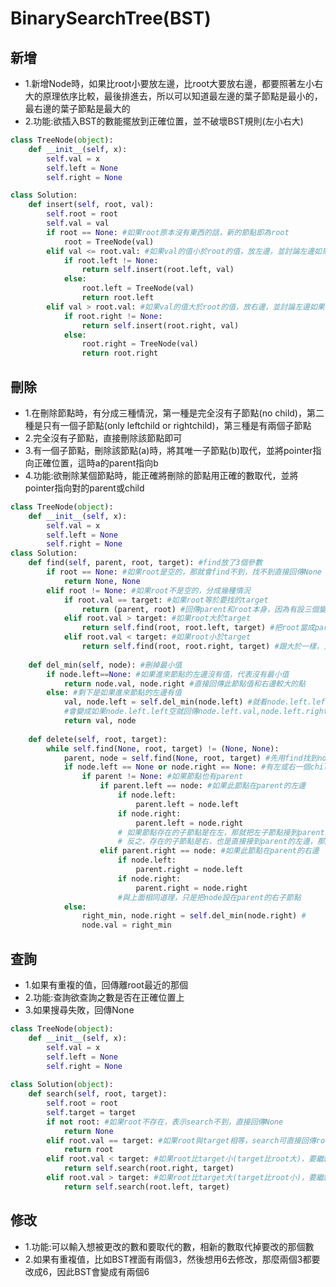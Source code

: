 # BinarySearchTree(BST)
## 新增
* 1.新增Node時，如果比root小要放左邊，比root大要放右邊，都要照著左小右大的原理依序比較，最後排進去，所以可以知道最左邊的葉子節點是最小的，最右邊的葉子節點是最大的
* 2.功能:欲插入BST的數能擺放到正確位置，並不破壞BST規則(左小右大)
```python
class TreeNode(object):
    def __init__(self, x):
        self.val = x
        self.left = None
        self.right = None

class Solution:
    def insert(self, root, val):
        self.root = root
        self.val = val
        if root == None: #如果root原本沒有東西的話，新的節點即為root
            root = TreeNode(val)
        elif val <= root.val: #如果val的值小於root的值，放左邊，並討論左邊如果沒有值以及有值的時候
            if root.left != None:
                return self.insert(root.left, val)
            else:
                root.left = TreeNode(val)
                return root.left
        elif val > root.val: #如果val的值大於root的值，放右邊，並討論左邊如果沒有值以及有值的時候
            if root.right != None:
                return self.insert(root.right, val)
            else:
                root.right = TreeNode(val)
                return root.right
```
## 刪除
* 1.在刪除節點時，有分成三種情況，第一種是完全沒有子節點(no child)，第二種是只有一個子節點(only leftchild or rightchild)，第三種是有兩個子節點
* 2.完全沒有子節點，直接刪除該節點即可
* 3.有一個子節點，刪除該節點(a)時，將其唯一子節點(b)取代，並將pointer指向正確位置，這時a的parent指向b
* 4.功能:欲刪除某個節點時，能正確將刪除的節點用正確的數取代，並將pointer指向對的parent或child
```python
class TreeNode(object):
    def __init__(self, x):
        self.val = x
        self.left = None
        self.right = None
class Solution:
    def find(self, parent, root, target): #find放了3個參數
        if root == None: #如果root是空的，那就會find不到，找不到直接回傳None
            return None, None
        elif root != None: #如果root不是空的，分成幾種情況
            if root.val == target: #如果root等於要找的target
                return (parent, root) #回傳parent和root本身，因為有設三個變數，須把parent也return
            elif root.val > target: #如果root大於target
                return self.find(root, root.left, target) #把root當成parent，並繼續往左邊找
            elif root.val < target: #如果root小於target
                return self.find(root, root.right, target) #跟大於一樣，只是如果是小於，要往右邊找
    
    def del_min(self, node): #刪掉最小值
        if node.left==None: #如果進來節點的左邊沒有值，代表沒有最小值
            return node.val, node.right #直接回傳此節點值和右邊較大的點
        else: #剩下是如果進來節點的左邊有值
            val, node.left = self.del_min(node.left) #就看node.left.left是否有值，再跑del_min
            #會變成如果node.left.left空就回傳node.left.val,node.left.right
            return val, node
    
    def delete(self, root, target):
        while self.find(None, root, target) != (None, None):
            parent, node = self.find(None, root, target) #先用find找到node還有其parent
            if node.left == None or node.right == None: #有左或右一個child
                if parent != None: #如果節點也有parent
                    if parent.left == node: #如果此節點在parent的左邊
                        if node.left:
                            parent.left = node.left
                        if node.right:
                            parent.left = node.right
                        # 如果節點存在的子節點是在左，那就把左子節點接到parent的左邊
                        # 反之，存在的子節點是右，也是直接接到parent的左邊，那麼原本的node就會被取代掉
                    elif parent.right == node: #如果此節點在parent的右邊
                        if node.left:
                            parent.right = node.left
                        if node.right:
                            parent.right = node.right
                        #與上面相同道理，只是把node設在parent的右子節點
            else:
                right_min, node.right = self.del_min(node.right) #
                node.val = right_min
```                
## 查詢
* 1.如果有重複的值，回傳離root最近的那個
* 2.功能:查詢欲查詢之數是否在正確位置上
* 3.如果搜尋失敗，回傳None
```python
class TreeNode(object):
    def __init__(self, x):
        self.val = x
        self.left = None
        self.right = None
        
class Solution(object):
    def search(self, root, target):
        self.root = root
        self.target = target
        if not root: #如果root不存在，表示search不到，直接回傳None
            return None
        elif root.val == target: #如果root與target相等，search可直接回傳root值
            return root
        elif root.val < target: #如果root比target小(target比root大)，要繼續往右search
            return self.search(root.right, target)
        elif root.val > target: #如果root比target大(target比root小)，要繼續往左search
            return self.search(root.left, target)
 ```
## 修改
* 1.功能:可以輸入想被更改的數和要取代的數，相新的數取代掉要改的那個數
* 2.如果有重複值，比如BST裡面有兩個3，然後想用6去修改，那麼兩個3都要改成6，因此BST會變成有兩個6
```python

